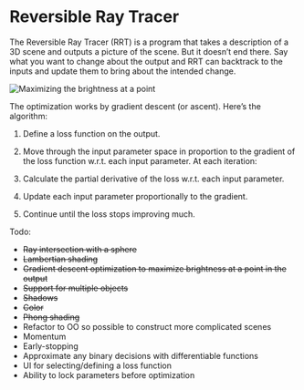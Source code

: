 # Reversible Ray Tracer
The Reversible Ray Tracer (RRT) is a program that takes a description of a 3D scene and outputs a picture of the scene. But it doesn’t end there. Say what you want to change about the output and RRT can backtrack to the inputs and update them to bring about the intended change.

![Maximizing the brightness at a point](https://raw.githubusercontent.com/lebek/RRT/master/demo-gifs/2.gif)

The optimization works by gradient descent (or ascent). Here’s the algorithm:

1. Define a loss function on the output.

2. Move through the input parameter space in proportion to the gradient of the loss function w.r.t. each input parameter. At each iteration:

  1. Calculate the partial derivative of the loss w.r.t. each input parameter.
  2. Update each input parameter proportionally to the gradient.

3. Continue until the loss stops improving much.

Todo:
* ~~Ray intersection with a sphere~~
* ~~Lambertian shading~~
* ~~Gradient descent optimization to maximize brightness at a point in the output~~
* ~~Support for multiple objects~~
* ~~Shadows~~
* ~~Color~~
* ~~Phong shading~~
* Refactor to OO so possible to construct more complicated scenes
* Momentum
* Early-stopping
* Approximate any binary decisions with differentiable functions
* UI for selecting/defining a loss function
* Ability to lock parameters before optimization
